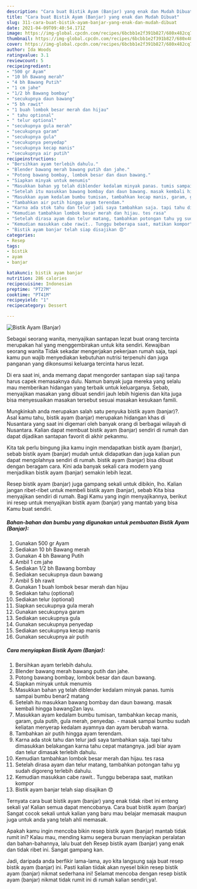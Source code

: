 ```yaml
---
description: "Cara buat Bistik Ayam (Banjar) yang enak dan Mudah Dibuat"
title: "Cara buat Bistik Ayam (Banjar) yang enak dan Mudah Dibuat"
slug: 311-cara-buat-bistik-ayam-banjar-yang-enak-dan-mudah-dibuat
date: 2021-04-09T09:40:54.171Z
image: https://img-global.cpcdn.com/recipes/6bcbb1e2f391b827/680x482cq70/bistik-ayam-banjar-foto-resep-utama.jpg
thumbnail: https://img-global.cpcdn.com/recipes/6bcbb1e2f391b827/680x482cq70/bistik-ayam-banjar-foto-resep-utama.jpg
cover: https://img-global.cpcdn.com/recipes/6bcbb1e2f391b827/680x482cq70/bistik-ayam-banjar-foto-resep-utama.jpg
author: Ida Woods
ratingvalue: 3.1
reviewcount: 5
recipeingredient:
- "500 gr Ayam"
- "10 bh Bawang merah"
- "4 bh Bawang Putih"
- "1 cm jahe"
- "1/2 bh Bawang bombay"
- "secukupnya daun bawang"
- "5 bh rawit"
- "1 buah lombok besar merah dan hijau"
- " tahu optional"
- " telur optional"
- "secukupnya gula merah"
- "secukupnya garam"
- "secukupnya gula"
- "secukupnya penyedap"
- "secukupnya kecap manis"
- "secukupnya air putih"
recipeinstructions:
- "Bersihkan ayam terlebih dahulu."
- "Blender bawang merah bawang putih dan jahe."
- "Potong bawang bombay, lombok besar dan daun bawang."
- "Siapkan minyak untuk menumis"
- "Masukkan bahan yg telah diblender kedalam minyak panas. tumis sampai bumbu benar2 matang"
- "Setelah itu masukkan bawang bombay dan daun bawang. masak kembali hingga bawang2an layu."
- "Masukkan ayam kedalam bumbu tumisan, tambahkan kecap manis, garam, gula putih, gula merah, penyedap.  masak sampai bumbu sudah keliatan menyerap kedalam ayamnya dan ayam berubah warna."
- "Tambahkan air putih hingga ayam terendam."
- "Karna ada stok tahu dan telur jadi saya tambahkan saja. tapi tahu dimasukkan belakangan karna tahu cepat matangnya. jadi biar ayam dan telur dimasak terlebih dahulu."
- "Kemudian tambahkan lombok besar merah dan hijau. tes rasa"
- "Setelah dirasa ayam dan telur matang, tambahkan potongan tahu yg sudah digoreng terlebih dahulu."
- "Kemudian masukkan cabe rawit.. Tunggu beberapa saat, matikan kompor"
- "Bistik ayam banjar telah siap disajikan 😍"
categories:
- Resep
tags:
- bistik
- ayam
- banjar

katakunci: bistik ayam banjar 
nutrition: 286 calories
recipecuisine: Indonesian
preptime: "PT27M"
cooktime: "PT41M"
recipeyield: "1"
recipecategory: Dessert

---
```



![Bistik Ayam (Banjar)](https://img-global.cpcdn.com/recipes/6bcbb1e2f391b827/680x482cq70/bistik-ayam-banjar-foto-resep-utama.jpg)

Sebagai seorang wanita, menyajikan santapan lezat buat orang tercinta merupakan hal yang menggembirakan untuk kita sendiri. Kewajiban seorang  wanita Tidak sekadar mengerjakan pekerjaan rumah saja, tapi kamu pun wajib menyediakan kebutuhan nutrisi terpenuhi dan juga panganan yang dikonsumsi keluarga tercinta harus lezat.

Di era  saat ini, anda memang dapat mengorder santapan siap saji tanpa harus capek memasaknya dulu. Namun banyak juga mereka yang selalu mau memberikan hidangan yang terbaik untuk keluarganya. Sebab, menyajikan masakan yang dibuat sendiri jauh lebih higienis dan kita juga bisa menyesuaikan masakan tersebut sesuai masakan kesukaan famili. 



Mungkinkah anda merupakan salah satu penyuka bistik ayam (banjar)?. Asal kamu tahu, bistik ayam (banjar) merupakan hidangan khas di Nusantara yang saat ini digemari oleh banyak orang di berbagai wilayah di Nusantara. Kalian dapat membuat bistik ayam (banjar) sendiri di rumah dan dapat dijadikan santapan favorit di akhir pekanmu.

Kita tak perlu bingung jika kamu ingin mendapatkan bistik ayam (banjar), sebab bistik ayam (banjar) mudah untuk didapatkan dan juga kalian pun dapat mengolahnya sendiri di rumah. bistik ayam (banjar) bisa dibuat dengan beragam cara. Kini ada banyak sekali cara modern yang menjadikan bistik ayam (banjar) semakin lebih lezat.

Resep bistik ayam (banjar) juga gampang sekali untuk dibikin, lho. Kalian jangan ribet-ribet untuk membeli bistik ayam (banjar), sebab Kita bisa menyajikan sendiri di rumah. Bagi Kamu yang ingin menyajikannya, berikut ini resep untuk menyajikan bistik ayam (banjar) yang mantab yang bisa Kamu buat sendiri.

<!--inarticleads1-->

##### Bahan-bahan dan bumbu yang digunakan untuk pembuatan Bistik Ayam (Banjar):

1. Gunakan 500 gr Ayam
1. Sediakan 10 bh Bawang merah
1. Gunakan 4 bh Bawang Putih
1. Ambil 1 cm jahe
1. Sediakan 1/2 bh Bawang bombay
1. Sediakan secukupnya daun bawang
1. Ambil 5 bh rawit
1. Gunakan 1 buah lombok besar merah dan hijau
1. Sediakan  tahu (optional)
1. Sediakan  telur (optional)
1. Siapkan secukupnya gula merah
1. Gunakan secukupnya garam
1. Sediakan secukupnya gula
1. Gunakan secukupnya penyedap
1. Sediakan secukupnya kecap manis
1. Gunakan secukupnya air putih




<!--inarticleads2-->

##### Cara menyiapkan Bistik Ayam (Banjar):

1. Bersihkan ayam terlebih dahulu.
1. Blender bawang merah bawang putih dan jahe.
1. Potong bawang bombay, lombok besar dan daun bawang.
1. Siapkan minyak untuk menumis
1. Masukkan bahan yg telah diblender kedalam minyak panas. tumis sampai bumbu benar2 matang
1. Setelah itu masukkan bawang bombay dan daun bawang. masak kembali hingga bawang2an layu.
1. Masukkan ayam kedalam bumbu tumisan, tambahkan kecap manis, garam, gula putih, gula merah, penyedap.  - masak sampai bumbu sudah keliatan menyerap kedalam ayamnya dan ayam berubah warna.
1. Tambahkan air putih hingga ayam terendam.
1. Karna ada stok tahu dan telur jadi saya tambahkan saja. tapi tahu dimasukkan belakangan karna tahu cepat matangnya. jadi biar ayam dan telur dimasak terlebih dahulu.
1. Kemudian tambahkan lombok besar merah dan hijau. tes rasa
1. Setelah dirasa ayam dan telur matang, tambahkan potongan tahu yg sudah digoreng terlebih dahulu.
1. Kemudian masukkan cabe rawit.. Tunggu beberapa saat, matikan kompor
1. Bistik ayam banjar telah siap disajikan 😍




Ternyata cara buat bistik ayam (banjar) yang enak tidak ribet ini enteng sekali ya! Kalian semua dapat mencobanya. Cara buat bistik ayam (banjar) Sangat cocok sekali untuk kalian yang baru mau belajar memasak maupun juga untuk anda yang telah ahli memasak.

Apakah kamu ingin mencoba bikin resep bistik ayam (banjar) mantab tidak rumit ini? Kalau mau, mending kamu segera buruan menyiapkan peralatan dan bahan-bahannya, lalu buat deh Resep bistik ayam (banjar) yang enak dan tidak ribet ini. Sangat gampang kan. 

Jadi, daripada anda berfikir lama-lama, ayo kita langsung saja buat resep bistik ayam (banjar) ini. Pasti kalian tiidak akan nyesel bikin resep bistik ayam (banjar) nikmat sederhana ini! Selamat mencoba dengan resep bistik ayam (banjar) nikmat tidak rumit ini di rumah kalian sendiri,ya!.

